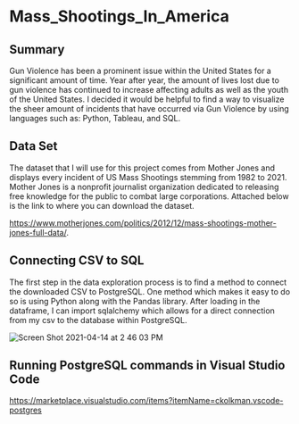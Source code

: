 # Mass_Shootings_In_America

 ## Summary

Gun Violence has been a prominent issue within the United States for a significant amount of time. Year after year, the amount of lives lost due to gun violence has continued to increase affecting adults as well as the youth of the United States. I decided it would be helpful to find a way to visualize the sheer amount of incidents that have occurred via Gun Violence by using languages such as: Python, Tableau, and SQL. 

## Data Set 

The dataset that I will use for this project comes from Mother Jones and displays every incident of US Mass Shootings stemming from 1982 to 2021. Mother Jones is a nonprofit journalist organization dedicated to releasing free knowledge for the public to combat large corporations. Attached below is the link to where you can download the dataset. 

https://www.motherjones.com/politics/2012/12/mass-shootings-mother-jones-full-data/. 

## Connecting CSV to SQL 

The first step in the data exploration process is to find a method to connect the downloaded CSV to PostgreSQL. One method which makes it easy to do so is using Python along with the Pandas library. After loading in the dataframe, I can import sqlalchemy which allows for a direct connection from my csv to the database within PostgreSQL. 

![Screen Shot 2021-04-14 at 2 46 03 PM](https://user-images.githubusercontent.com/62044354/114784483-246c4b00-9d30-11eb-8ac8-0cf40737951c.png)

## Running PostgreSQL commands in Visual Studio Code 


https://marketplace.visualstudio.com/items?itemName=ckolkman.vscode-postgres



